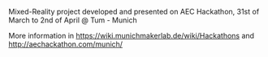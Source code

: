 Mixed-Reality project developed and presented on AEC Hackathon, 31st of March to 2nd of April @ Tum - Munich 

More information in https://wiki.munichmakerlab.de/wiki/Hackathons and http://aechackathon.com/munich/
